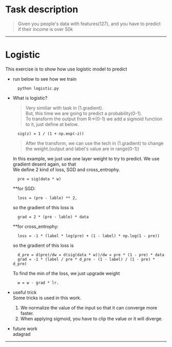 # Task description
> Given you people's data with features(127), and you have to predict   
> if their income is over 50k
- - -
# Logistic
This exercise is to show how use logistic model to predict
* run below to see how we train

        python logistic.py 

* What is logistic?  
    > Very similiar with task in (1.gradient).    
    > But, this time we are going to predict a probability(0-1).    
    > To transform the output from R->(0-1) we add a sigmoid function   
    > to it, just define at below.   
    
        sig(z) = 1 / (1 + np.exp(-z))
    > After the transform, we can use the tech in (1.gradient) to change   
    > the weight.(output and label's value are in range(0-1))
    
    In this example, we just use one layer weight to try to predict. We use     
    gradient desent again, so that      
    We define 2 kind of loss, SGD and cross_entrophy.   
        
        pre = sig(data * w)    
    **for SGD:    
        
        loss = (pre - lable) ** 2, 
    so the gradient of this loss is     
    
        grad = 2 * (pre - lable) * data 
    **for cross_entrophy:         
        
        loss = -1 * (label * log(pre) + (1 - label) * np.log(1 - pre))
    so the gradient of this loss is     
        
        d_pre = d(pre)/dw = d(sig(data * w))/dw = pre * (1 - pre) * data
        grad = -1 * (label / pre * d_pre - (1 - label) / (1 - pre) * d_pre)
    To find the min of the loss, we just upgrade weight  
    
        w = w - grad * lr.
* useful trick   
    Some tricks is used in this work.  
    1. We normalize the value of the input so that it can converge more faster.  
    2. When applying sigmoid, you have to clip the value or it will diverge.  
* future work    
    adagrad  
- - -
    
